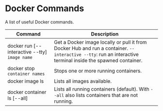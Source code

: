# Docker Commands

A list of useful Docker commands.

| Command | Description |
| ----- | ----- |
| docker run [--interactive --tty] `image name` | Get a Docker image locally or pull it from Docker Hub and run a container. `--interactive --tty`: run an interactive terminal inside the spawned container. |
| docker stop `container names` | Stops one or more running containers. |
| docker image ls | Lists all images available. |
| docker container ls [--all] | Lists all running containers (default). With `--all` also lists containers that are not running. |


